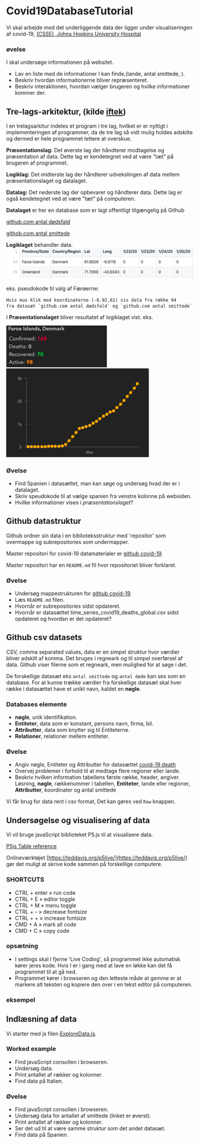 # Covid19DatabaseTutorial

Vi skal arbejde med det underliggende data der ligger under visualiseringen af covid-19, [(CSSE), Johns Hopkins University Hospital](https://www.arcgis.com/apps/opsdashboard/index.html#/bda7594740fd40299423467b48e9ecf6)

### øvelse
I skal undersøge informationen på websitet.
* Lav en liste med de informationer I kan finde,(lande, antal smittede, ).
* Beskriv hvordan informaitonerne bliver repræsenteret.
* Beskriv interaktionen, hvordan vælger brugeren og hvilke informationer kommer der.


## Tre-lags-arkitektur, (kilde [iftek](http://iftek.dk/leksikon:tre-lags-arkitektur))
I en trelagsarkitur indeles et program i tre lag, hvilket er er nyttigt i implementeringen af programmer, da de tre lag så vidt mulig holdes adskilte og dermed er hele programmet lettere at overskue.

**Præsentationslag:** Det øverste lag der håndterer modtagelse og præsentation af data. Dette lag er kendetegnet ved at være ”tæt” på brugeren af programmet.

**Logiklag:** Det midterste lag der håndterer udvekslingen af data mellem præsentationslaget og datalaget.

**Datalag:** Det nederste lag der opbevarer og håndterer data. Dette lag er også kendetegnet ved at være ”tæt” på computeren.

**Datalaget** er her en database som er lagt offentligt tilgængelig på Github

 [github.com antal dødsfald](https://github.com/CSSEGISandData/COVID-19/blob/master/csse_covid_19_data/csse_covid_19_time_series/time_series_covid19_deaths_global.csv)

[githob.com antal smittede](https://github.com/CSSEGISandData/COVID-19/blob/master/csse_covid_19_data/csse_covid_19_time_series/time_series_covid19_confirmed_global.csv)

**Logiklaget** behandler data.
![dataeksempel](images/database1.png)

eks.
pseudokode til valg af Færøerne:
```
Hvis mus klik med koordinaterne (-6.92,61) vis data fra række 94
fra datasæt `github.com antal dødsfald` og `github.com antal smittede`
```

I **Præsentationslaget** bliver resultatet af logiklaget vist.
eks.

![faeroeerne](images/database2.png)
![graf](images/database3.png)

### Øvelse
* Find Spanien i datasættet, man kan søge og undersøg hvad der er i datalaget.
* Skriv speudokode til at vælge spanien fra venstre kolonne på websiden.
* Hvilke informationer vises i *præsentationslaget*?


## Github datastruktur
Github ordner sin data i en biblioteksstruktur med 'repositor' som overmappe og subrepositories som undermapper.

Master repositori for covid-19 datamaterialer er [github covid-19](https://github.com/CSSEGISandData/COVID-19).

Master repositori har en `README.md` fil hvor repositoriet bliver forklaret.

### Øvelse
*   Undersøg mappestrukturen for  [github covid-19](https://github.com/CSSEGISandData/COVID-19).
* Læs `README.md` filen.
* Hvornår er subrepositories sidst opdateret.
* Hvornår er datasættet time_series_covid19_deaths_global.csv sidst opdateret og hvordan er det opdateret?


## Github csv datasets
CSV, comma separated values, data er en simpel struktur hvor værdier bliver adskilt af komma. Det bruges i regneark og til simpel overførsel af data. Github viser filerne som et regneark, men mulighed for at søge i det.

De forskellige datasæt eks `antal smittede` og `antal døde` kan ses som en database. For at kunne trække værdier fra forskellige datasæt skal hver række i datasættet have et unikt navn, kaldet en **nøgle**.

### Databases elemente
* **nøgle**, unik identifikation.
* **Entiteter**, data som er konstant, persons navn, firma, bil.
* **Attributter**, data som knytter sig til Entiteterne.
* **Relationer**, relationer mellem entiteter.


### Øvelse
* Angiv nøgle, Entiteter og Attributter for datasættet [covid-19 death](https://github.com/CSSEGISandData/COVID-19/blob/master/csse_covid_19_data/csse_covid_19_time_series/time_series_covid19_deaths_global.csv#L8)
* Overvej problemer i forhold til at medtage flere regioner eller lande.
* Beskriv hvilken information tabellens første række, header, angiver.
Løsning, **nøgle**, rækkenummer i tabellen, **Entiteter**, lande eller regioner, **Attributter**, koordinater og antal smittede

Vi får brug for data rent i csv format, Det kan gøres ved `Raw` knappen.

## Undersøgelse og visualisering af data
Vi vil bruge javaScript biblioteket P5.js til at visualisere data.

[P5js Table reference](https://p5js.org/reference/#/p5.Table)

Onlineværktøjet [https://teddavis.org/p5live/](https://teddavis.org/p5live/) gør det muligt at skrive kode sammen på forskellige computere.

### SHORTCUTS
* CTRL + enter » run code
* CTRL + E » editor toggle
* CTRL + M » menu toggle
* CTRL + - » decrease fontsize
* CTRL + + » increase fontsize
* CMD  + A » mark all code
* CMD  + C » copy code

### opsætning
* I settings skal I fjerne 'Live Coding', så programmet ikke automatisk kører jeres kode. Hvis I er i gang med at lave en løkke kan det få programmet til at gå ned.
* Programmet kører i browseren og den letteste måde at gemme er at markere alt teksten og kopiere den over i en tekst editor på computeren.


### eksempel


## Indlæsning af data

Vi starter med js filen [ExploreData.js](ExploreData.js).

### Worked example
* Find javaScript consollen i browseren.
* Undersøg data.
* Print antallet af rækker og kolonner.
* Find data på Italien.

### Øvelse
* Find javaScript consollen i browseren.
* Undersøg data for antallet af smittede (linket er øverst).
* Print antallet af rækker og kolonner.
* Ser det ud til at være samme struktur som det andet datasæt.
* Find data på Spanien.
